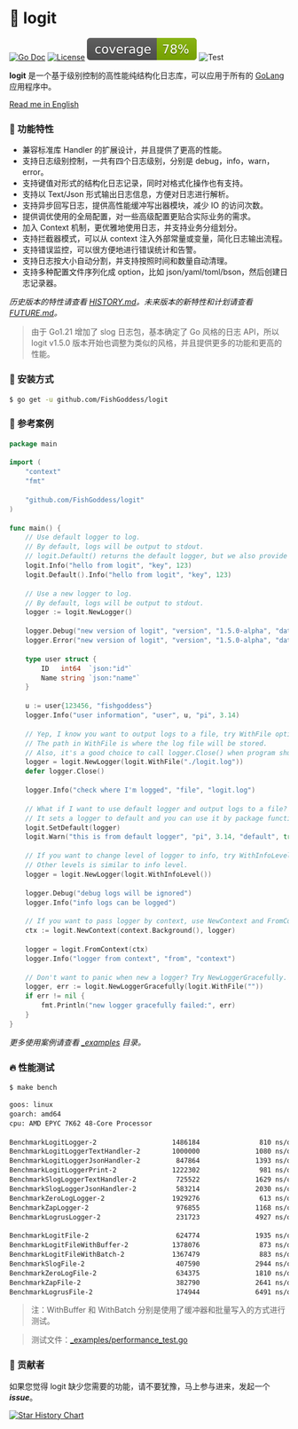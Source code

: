 # 📝 logit

[![Go Doc](_icons/godoc.svg)](https://pkg.go.dev/github.com/FishGoddess/logit)
[![License](_icons/license.svg)](https://www.apache.org/licenses/LICENSE-2.0.html)
[![Coverage](_icons/coverage.svg)](_icons/coverage.svg)
![Test](https://github.com/FishGoddess/logit/actions/workflows/test.yml/badge.svg)

**logit** 是一个基于级别控制的高性能纯结构化日志库，可以应用于所有的 [GoLang](https://golang.org) 应用程序中。

[Read me in English](./README.en.md)

### 🥇 功能特性

* 兼容标准库 Handler 的扩展设计，并且提供了更高的性能。
* 支持日志级别控制，一共有四个日志级别，分别是 debug，info，warn，error。
* 支持键值对形式的结构化日志记录，同时对格式化操作也有支持。
* 支持以 Text/Json 形式输出日志信息，方便对日志进行解析。
* 支持异步回写日志，提供高性能缓冲写出器模块，减少 IO 的访问次数。
* 提供调优使用的全局配置，对一些高级配置更贴合实际业务的需求。
* 加入 Context 机制，更优雅地使用日志，并支持业务分组划分。
* 支持拦截器模式，可以从 context 注入外部常量或变量，简化日志输出流程。
* 支持错误监控，可以很方便地进行错误统计和告警。
* 支持日志按大小自动分割，并支持按照时间和数量自动清理。
* 支持多种配置文件序列化成 option，比如 json/yaml/toml/bson，然后创建日志记录器。

_历史版本的特性请查看 [HISTORY.md](./HISTORY.md)。未来版本的新特性和计划请查看 [FUTURE.md](./FUTURE.md)。_

> 由于 Go1.21 增加了 slog 日志包，基本确定了 Go 风格的日志 API，所以 logit v1.5.0 版本开始也调整为类似的风格，并且提供更多的功能和更高的性能。

### 🚀 安装方式

```bash
$ go get -u github.com/FishGoddess/logit
```

### 📖 参考案例

```go
package main

import (
	"context"
	"fmt"

	"github.com/FishGoddess/logit"
)

func main() {
	// Use default logger to log.
	// By default, logs will be output to stdout.
	// logit.Default() returns the default logger, but we also provide some common logging functions.
	logit.Info("hello from logit", "key", 123)
	logit.Default().Info("hello from logit", "key", 123)

	// Use a new logger to log.
	// By default, logs will be output to stdout.
	logger := logit.NewLogger()

	logger.Debug("new version of logit", "version", "1.5.0-alpha", "date", 20231122)
	logger.Error("new version of logit", "version", "1.5.0-alpha", "date", 20231122)

	type user struct {
		ID   int64  `json:"id"`
		Name string `json:"name"`
	}

	u := user{123456, "fishgoddess"}
	logger.Info("user information", "user", u, "pi", 3.14)

	// Yep, I know you want to output logs to a file, try WithFile option.
	// The path in WithFile is where the log file will be stored.
	// Also, it's a good choice to call logger.Close() when program shutdown.
	logger = logit.NewLogger(logit.WithFile("./logit.log"))
	defer logger.Close()

	logger.Info("check where I'm logged", "file", "logit.log")

	// What if I want to use default logger and output logs to a file? Try SetDefault.
	// It sets a logger to default and you can use it by package functions or Default().
	logit.SetDefault(logger)
	logit.Warn("this is from default logger", "pi", 3.14, "default", true)

	// If you want to change level of logger to info, try WithInfoLevel.
	// Other levels is similar to info level.
	logger = logit.NewLogger(logit.WithInfoLevel())

	logger.Debug("debug logs will be ignored")
	logger.Info("info logs can be logged")

	// If you want to pass logger by context, use NewContext and FromContext.
	ctx := logit.NewContext(context.Background(), logger)

	logger = logit.FromContext(ctx)
	logger.Info("logger from context", "from", "context")

	// Don't want to panic when new a logger? Try NewLoggerGracefully.
	logger, err := logit.NewLoggerGracefully(logit.WithFile(""))
	if err != nil {
		fmt.Println("new logger gracefully failed:", err)
	}
}
```

_更多使用案例请查看 [_examples](./_examples) 目录。_

### 🔥 性能测试

```bash
$ make bench
```

```bash
goos: linux
goarch: amd64
cpu: AMD EPYC 7K62 48-Core Processor

BenchmarkLogitLogger-2                   1486184               810 ns/op               0 B/op          0 allocs/op
BenchmarkLogitLoggerTextHandler-2        1000000              1080 ns/op               0 B/op          0 allocs/op
BenchmarkLogitLoggerJsonHandler-2         847864              1393 ns/op             120 B/op          3 allocs/op
BenchmarkLogitLoggerPrint-2              1222302               981 ns/op              48 B/op          1 allocs/op
BenchmarkSlogLoggerTextHandler-2          725522              1629 ns/op               0 B/op          0 allocs/op
BenchmarkSlogLoggerJsonHandler-2          583214              2030 ns/op             120 B/op          3 allocs/op
BenchmarkZeroLogLogger-2                 1929276               613 ns/op               0 B/op          0 allocs/op
BenchmarkZapLogger-2                      976855              1168 ns/op             216 B/op          2 allocs/op
BenchmarkLogrusLogger-2                   231723              4927 ns/op            2080 B/op         32 allocs/op

BenchmarkLogitFile-2                      624774              1935 ns/op               0 B/op          0 allocs/op
BenchmarkLogitFileWithBuffer-2           1378076               873 ns/op               0 B/op          0 allocs/op
BenchmarkLogitFileWithBatch-2            1367479               883 ns/op               0 B/op          0 allocs/op
BenchmarkSlogFile-2                       407590              2944 ns/op               0 B/op          0 allocs/op
BenchmarkZeroLogFile-2                    634375              1810 ns/op               0 B/op          0 allocs/op
BenchmarkZapFile-2                        382790              2641 ns/op             216 B/op          2 allocs/op
BenchmarkLogrusFile-2                     174944              6491 ns/op            2080 B/op         32 allocs/op
```

> 注：WithBuffer 和 WithBatch 分别是使用了缓冲器和批量写入的方式进行测试。

> 测试文件：[_examples/performance_test.go](./_examples/performance_test.go)

### 👥 贡献者

如果您觉得 logit 缺少您需要的功能，请不要犹豫，马上参与进来，发起一个 _**issue**_。

[![Star History Chart](https://api.star-history.com/svg?repos=fishgoddess/logit&type=Date)](https://star-history.com/#fishgoddess/logit&Date)
